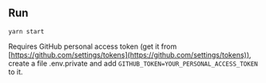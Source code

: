 ## Run

`yarn start`

Requires GitHub personal access token (get it from [https://github.com/settings/tokens](https://github.com/settings/tokens)), create a file .env.private and add `GITHUB_TOKEN=YOUR_PERSONAL_ACCESS_TOKEN` to it.
